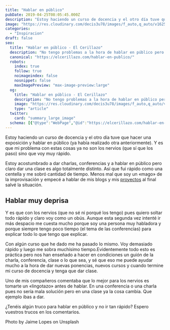 ```yaml
---
title: "Hablar en público"
pubDate: 2019-04-25T08:05:45.000Z
description: "Estoy haciendo un curso de docencia y el otro día tuve que hacer una exposición y hablar en público (ya había realizado otra anteriormente). Y es que mi problema con estas cosas ya no son los nervios (que sí que los paso) sino que voy muy rápido."
image: "https://res.cloudinary.com/decis3u78/images/f_auto,q_auto/v1625696482/hablar-en-publico_951bed65_951aa251/hablar-en-publico_951bed65_951aa251.jpg?_i=AA"
categories:
  - "Inspiracion"
draft: false
seo:
  title: "Hablar en público - El Cerillazo"
  description: "No tengo problemas a la hora de hablar en público pero a veces voy tan rápido por los nervios que termino improvisando. ¿Te pasa a ti lo mismo?"
  canonical: "https://elcerillazo.com/hablar-en-publico/"
  robots:
    index: true
    follow: true
    noimageindex: false
    nosnippet: false
    maxImagePreview: "max-image-preview:large"
  og:
    title: "Hablar en público - El Cerillazo"
    description: "No tengo problemas a la hora de hablar en público pero a veces voy tan rápido por los nervios que termino improvisando. ¿Te pasa a ti lo mismo?"
    image: "https://res.cloudinary.com/decis3u78/images/f_auto,q_auto/v1625696482/hablar-en-publico_951bed65_951aa251/hablar-en-publico_951bed65_951aa251.jpg?_i=AA"
    type: "article"
  twitter:
    card: "summary_large_image"
  schema: [{"@type":"WebPage","@id":"https://elcerillazo.com/hablar-en-publico/","url":"https://elcerillazo.com/hablar-en-publico/","name":"Hablar en público - El Cerillazo","isPartOf":{"@id":"https://elcerillazo.com/#website"},"primaryImageOfPage":{"@id":"https://elcerillazo.com/hablar-en-publico/#primaryimage"},"image":{"@id":"https://elcerillazo.com/hablar-en-publico/#primaryimage"},"thumbnailUrl":"https://res.cloudinary.com/decis3u78/images/f_auto,q_auto/v1625696482/hablar-en-publico_951bed65_951aa251/hablar-en-publico_951bed65_951aa251.jpg?_i=AA","datePublished":"2019-04-25T10:05:45+00:00","dateModified":"2019-04-30T00:09:15+00:00","author":{"@id":"https://elcerillazo.com/#/schema/person/368d5b496aeaf077b307f248a72abcd9"},"description":"No tengo problemas a la hora de hablar en público pero a veces voy tan rápido por los nervios que termino improvisando. ¿Te pasa a ti lo mismo?","breadcrumb":{"@id":"https://elcerillazo.com/hablar-en-publico/#breadcrumb"},"inLanguage":"es","potentialAction":[{"@type":"ReadAction","target":["https://elcerillazo.com/hablar-en-publico/"]}]},{"@type":"ImageObject","inLanguage":"es","@id":"https://elcerillazo.com/hablar-en-publico/#primaryimage","url":"https://res.cloudinary.com/decis3u78/images/f_auto,q_auto/v1625696482/hablar-en-publico_951bed65_951aa251/hablar-en-publico_951bed65_951aa251.jpg?_i=AA","contentUrl":"https://res.cloudinary.com/decis3u78/images/f_auto,q_auto/v1625696482/hablar-en-publico_951bed65_951aa251/hablar-en-publico_951bed65_951aa251.jpg?_i=AA","width":1024,"height":683,"caption":"Hablar en público"},{"@type":"BreadcrumbList","@id":"https://elcerillazo.com/hablar-en-publico/#breadcrumb","itemListElement":[{"@type":"ListItem","position":1,"name":"Portada","item":"https://elcerillazo.com/"},{"@type":"ListItem","position":2,"name":"Hablar en público"}]},{"@type":"WebSite","@id":"https://elcerillazo.com/#website","url":"https://elcerillazo.com/","name":"El Cerillazo","description":"De pequeño hacía hogueras y jugaba con cerillas","potentialAction":[{"@type":"SearchAction","target":{"@type":"EntryPoint","urlTemplate":"https://elcerillazo.com/?s={search_term_string}"},"query-input":{"@type":"PropertyValueSpecification","valueRequired":true,"valueName":"search_term_string"}}],"inLanguage":"es"},{"@type":"Person","@id":"https://elcerillazo.com/#/schema/person/368d5b496aeaf077b307f248a72abcd9","name":"montywp","url":"https://elcerillazo.com/author/montywp/"}]
---
```


Estoy haciendo un curso de docencia y el otro día tuve que hacer una exposición y hablar en público (ya había realizado otra anteriormente). Y es que mi problema con estas cosas ya no son los nervios (que sí que los paso) sino que voy muy rápido.

Estoy acostumbrado a dar charlas, conferencias y a hablar en público pero claro dar una clase es algo totalmente distinto. Así que fui rápido como una centella y me sobró cantidad de tiempo. Menos mal que soy un «mago» de la improvisación y empecé a hablar de mis blogs y mis [proyectos](https://elcerillazo.com/arte-presentar-el-proyecto/) al final salvé la situación.

## Hablar muy deprisa

Y es que con los nervios (que no sé ni porqué los tengo) pues quiero soltar todo rápido y claro voy como un obús. Aunque esta segunda vez intenté ir más despacio me cuesta mucho porque soy una persona muy habladora y porque siempre tengo poco tiempo (el tema de las conferencias) para explicar todo lo que tengo que explicar.

Con algún curso que he dado me ha pasado lo mismo. Voy demasiado rápido y luego me sobra muchísimo tiempo.Evidentemente todo esto es práctica pero nos han enseñado a hacer en condiciones un guión de la charla, conferencia, clase o lo que sea, y sé que eso me puede ayudar mucho a la hora de dar nuevas ponencias, nuevos cursos y cuando termine mi curso de docencia y tenga que dar clase.

Uno de mis compañeros comentaba que lo mejor para los nervios es tomarte un «lingotazo» antes de hablar. En una conferencia o una charla pues no sería mala solución pero en una clase ya la cosa cambia. Que ejemplo ibas a dar.

¿Tenéis algún truco para hablar en público y no ir tan rápido? Espero vuestros trucos en los comentarios.

Photo by Jaime Lopes on Unsplash